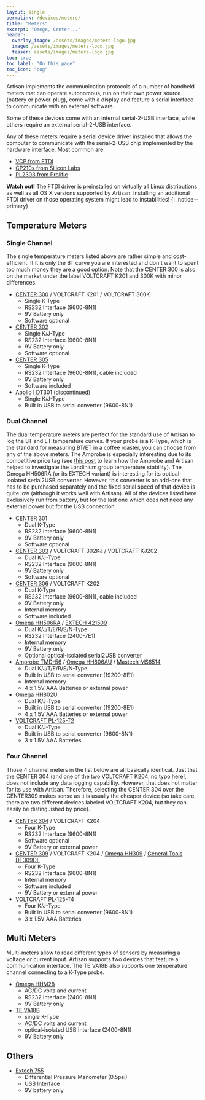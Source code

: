 ```yaml
---
layout: single
permalink: /devices/meters/
title: "Meters"
excerpt: "Omega, Center,.."
header:
  overlay_image: /assets/images/meters-logo.jpg
  image: /assets/images/meters-logo.jpg
  teaser: assets/images/meters-logo.jpg
toc: true
toc_label: "On this page"
toc_icon: "cog"
---
```

Artisan implements the communication protocols of a number of handheld meters that can operate autonomous, run on their own power source (battery or power-plug), come with a display and feature a serial interface to communicate with an external software.

Some of these devices come with an internal serial-2-USB interface, while others require an external serial-2-USB interface.

Any of these meters require a serial device driver installed that allows the computer to communicate with the serial-2-USB chip implemented by the hardware interface. Most common are

+ [VCP from FTDI](http://www.ftdichip.com/Drivers/VCP.htm)
+ [CP210x from Silicon Labs](http://www.silabs.com/products/mcu/Pages/USBtoUARTBridgeVCPDrivers.aspx)
+ [PL2303 from Prolific](http://prolificusa.com/pl-2303hx-drivers/)

**Watch out!** The FTDI driver is preinstalled on virtually all Linux distributions as well as all OS X versions supported by Artisan. Installing an additional FTDI driver on those operating system might lead to instabilities!
{: .notice--primary}

## Temperature Meters

### Single Channel

The single temperature meters listed above are rather simple and cost-efficient. If it is only the BT curve you are interested and don't want to spent too much money they are a good option. Note that the CENTER 300 is also on the market under the label VOLTCRAFT K201 and 300K with minor differences.

* [CENTER 300](http://www.centertek.com/products_con.aspx?cid=C_00000011&cpid=C_00000002&pid=P_00000033&pn=proT) / VOLTCRAFT K201 / VOLTCRAFT 300K
  - Single K-Type
  - RS232 Interface (9600-8N1)
  - 9V Battery only
  - Software optional
* [CENTER 302](http://www.centertek.com/products_con.aspx?cid=C_00000011&cpid=C_00000002&pid=P_00000035&pn=proT)
  - Single K/J-Type
  - RS232 Interface (9600-8N1)
  - 9V Battery only
  - Software optional
* [CENTER 305](http://www.centertek.com/products_con.aspx?cid=C_00000011&cpid=C_00000002&pid=P_00000038&pn=proT)
  - Single K-Type
  - RS232 Interface (9600-8N1), cable included
  - 9V Battery only
  - Software included
* [Apollo I DT301](http://www.ueitest.com/products/temperature-humidity/dt301) (discontinued)
  - Single K/J-Type
  - Built in USB to serial converter (9600-8N1)

### Dual Channel

The dual temperature meters are perfect for the standard use of Artisan to log the BT and ET temperature curves. If your probe is a K-Type, which is the standard for measuring BT/ET in a coffee roaster, you can choose from any of the above meters. The Amprobe is especially interesting due to its competitive price tag (see [this post](http://artisan-roasterscope.blogspot.de/2013/06/artisan-monitoring-londinium.html) to learn how the Amprobe and Artisan helped to investigate the Londinium group temperature stability). The Omega HH506RA (or its EXTECH variant) is interesting for its optical-isolated serial2USB converter. However, this converter is an add-one that has to be purchased separately and the fixed serial speed of that device is quite low (although it works well with Artisan). All of the devices listed here exclusively run from battery, but for the last one which does not need any external power but for the USB connection

* [CENTER 301](http://www.centertek.com/products_con.aspx?cid=C_00000011&cpid=C_00000002&pid=P_00000034&pn=proT)
  - Dual K-Type
  - RS232 Interface (9600-8N1)
  - 9V Battery only
  - Software optional
* [CENTER 303](http://www.centertek.com/products_con.aspx?cid=C_00000011&cpid=C_00000002&pid=P_00000036&pn=proT) / VOLTCRAFT 302KJ / VOLTCRAFT KJ202
  - Dual K/J-Type
  - RS232 Interface (9600-8N1)
  - 9V Battery only
  - Software optional
* [CENTER 306](http://www.centertek.com/products_con.aspx?cid=C_00000011&cpid=C_00000002&pid=P_00000039&pn=proT) / VOLTCRAFT K202
  - Dual K-Type
  - RS232 Interface (9600-8N1), cable included
  - 9V Battery only
  - Internal memory
  - Software included
* [Omega HH506RA](http://www.omega.com/pptst/HH506A_HH506RA.html) / [EXTECH 421509](http://www.extech.com/instruments/product.asp?catid=64&prodid=410)
  - Dual K/J/T/E/R/S/N-Type
  - RS232 Interface (2400-7E1)
  - Internal memory
  - 9V Battery only
  - Optional optical-isolated serial2USB converter
* [Amprobe TMD-56](http://www.amprobe.com/amprobe/usen/HVAC-Tools/Thermocouple-Thermometers/TMD-56.htm) / [Omega HH806AU](http://www.omega.com/ppt/pptsc.asp?ref=hh806) / [Mastech MS6514](http://www.mastech-group.com/products.php?PNo=89)
  - Dual K/J/T/E/R/S/N-Type
  - Built in USB to serial converter (19200-8E1)
  - Internal memory
  - 4 x 1.5V AAA Batteries or external power
* [Omega HH802U](http://www.omega.com/pptst/HH802_803.html)
  - Dual K/J-Type
  - Built in USB to serial converter (19200-8E1)
  - 4 x 1.5V AAA Batteries or external power
* [VOLTCRAFT PL-125-T2](https://www.conrad.de/de/temperatur-messgeraet-voltcraft-pl-125-t2-200-bis-1372-c-fuehler-typ-k-j-kalibriert-nach-werksstandard-ohne-zertifi-1012836.html)
  - Dual K/J-Type
  - Built in USB to serial converter (9600-8N1)
  - 3 x 1.5V AAA Batteries

 
### Four Channel

Those 4 channel meters in the list below are all basically identical. Just that the CENTER 304 (and one of the two VOLTCRAFT K204, no typo here!, does not include any data logging capability. However, that does not matter for its use with Artisan. Therefore, selecting the CENTER 304 over the CENTER309 makes sense as it is usually the cheaper device (so take care, there are two different devices labeled VOLTCRAFT K204, but they can easily be distinguished by price). 

* [CENTER 304](http://www.centertek.com/products_con.aspx?cid=C_00000011&cpid=C_00000002&pid=P_00000037&pn=proT) / VOLTCRAFT K204
  - Four K-Type
  - RS232 Interface (9600-8N1)
  - Software optional
  - 9V Battery or external power
* [CENTER 309](http://www.centertek.com/products_con.aspx?cid=C_00000011&cpid=C_00000002&pid=P_00000042&pn) / VOLTCRAFT K204 / [Omega HH309](http://www.omega.com/pptst/HH309.html) / [General Tools DT309DL](http://www.tequipment.net/GeneralDT309DL.html)
  - Four K-Type
  - RS232 Interface (9600-8N1)
  - Internal memory
  - Software included
  - 9V Battery or external power
* [VOLTCRAFT PL-125-T4](https://www.conrad.de/de/temperatur-messgeraet-voltcraft-pl-125-t4-200-bis-1372-c-fuehler-typ-k-j-kalibriert-nach-werksstandard-ohne-zertifi-1013036.html)
  - Four K/J-Type
  - Built in USB to serial converter (9600-8N1)
  - 3 x 1.5V AAA Batteries
 
## Multi Meters

Multi-meters allow to read different types of sensors by measuring a voltage or current input. Artisan supports two devices that feature a communication interface. The TE VA18B also supports one temperature channel connecting to a K-Type probe.

* [Omega HHM28](http://www.omega.com/pptst/HHM10_20_30.html)
  - AC/DC volts and current
  - RS232 Interface (2400-8N1)
  - 9V Battery only
* [TE VA18B](http://www.mastech.com.cn/html/en/products-va18b.htm)
  - single K-Type
  - AC/DC volts and current
  - optical-isolated USB Interface (2400-8N1)
  - 9V Battery only


## Others

* [Extech 755](http://www.extech.com/display/?id=14489) 
  - Differential Pressure Manometer (0.5psi)
  - USB Interface
  - 9V battery only